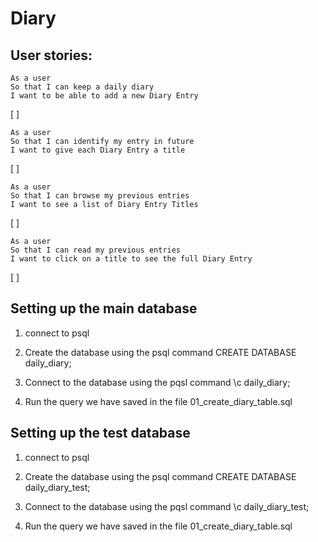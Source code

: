 # Diary

## User stories:
```
As a user
So that I can keep a daily diary
I want to be able to add a new Diary Entry
```
[ ]
```
As a user
So that I can identify my entry in future
I want to give each Diary Entry a title
```
[ ]
```
As a user
So that I can browse my previous entries
I want to see a list of Diary Entry Titles
```
[ ]
```
As a user
So that I can read my previous entries
I want to click on a title to see the full Diary Entry
```
[ ]

## Setting up the main database
1. connect to psql

2. Create the database using the psql command CREATE DATABASE daily_diary;

3. Connect to the database using the pqsl command \c daily_diary;

4. Run the query we have saved in the file 01_create_diary_table.sql

## Setting up the test database
1. connect to psql

2. Create the database using the psql command CREATE DATABASE daily_diary_test;

3. Connect to the database using the pqsl command \c daily_diary_test;

4. Run the query we have saved in the file 01_create_diary_table.sql

